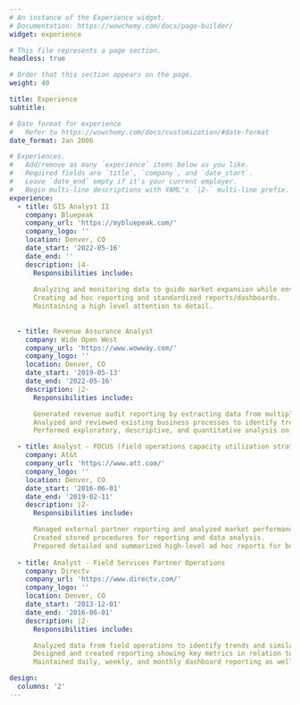 ```yaml
---
# An instance of the Experience widget.
# Documentation: https://wowchemy.com/docs/page-builder/
widget: experience

# This file represents a page section.
headless: true

# Order that this section appears on the page.
weight: 40

title: Experience
subtitle:

# Date format for experience
#   Refer to https://wowchemy.com/docs/customization/#date-format
date_format: Jan 2006

# Experiences.
#   Add/remove as many `experience` items below as you like.
#   Required fields are `title`, `company`, and `date_start`.
#   Leave `date_end` empty if it's your current employer.
#   Begin multi-line descriptions with YAML's `|2-` multi-line prefix.
experience:
  - title: GIS Analyst II
    company: Bluepeak
    company_url: 'https://mybluepeak.com/'
    company_logo: ''
    location: Denver, CO
    date_start: '2022-05-16'
    date_end: ''
    description: |4-
      Responsibilities include:
    
      Analyzing and monitoring data to guide market expansion while ensuring consumable data to the GIS team.
      Creating ad hoc reporting and standardized reports/dashboards.
      Maintaining a high level attention to detail.
    
    
  - title: Revenue Assurance Analyst
    company: Wide Open West
    company_url: 'https://www.wowway.com/'
    company_logo: ''
    location: Denver, CO
    date_start: '2019-05-13'
    date_end: '2022-05-16'
    description: |2-
      Responsibilities include:

      Generated revenue audit reporting by extracting data from multiple data sources while analyzing results to identify errors and opportunities for revenue recovery.
      Analyzed and reviewed existing business processes to identify trends and to provide performance improvement recommendations. 
      Performed exploratory, descriptive, and quantitative analysis on unreported areas of the business.

  - title: Analyst - FOCUS (field operations capacity utilization strategy)
    company: At&t
    company_url: 'https://www.att.com/'
    company_logo: ''
    location: Denver, CO
    date_start: '2016-06-01'
    date_end: '2019-02-11'
    description: |2-
      Responsibilities include:

      Managed external partner reporting and analyzed market performance. 
      Created stored procedures for reporting and data analysis.
      Prepared detailed and summarized high-level ad hoc reports for both internal and external departments/partners.
  
  - title: Analyst - Field Services Partner Operations
    company: Directv
    company_url: 'https://www.directv.com/'
    company_logo: ''
    location: Denver, CO
    date_start: '2013-12-01'
    date_end: '2016-06-01'
    description: |2-
      Responsibilities include:

      Analyzed data from field operations to identify trends and similarities in order to improve customer experience, key metrics, and identified potential markets and home service providers that were below goal. 
      Designed and created reporting showing key metrics in relation to company goals. 
      Maintained daily, weekly, and monthly dashboard reporting as well as managed action plan reporting by market and by sales channels. 

design:
  columns: '2'
---
```

